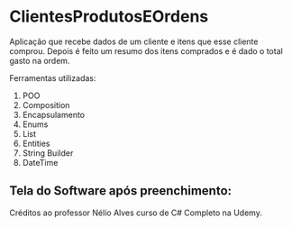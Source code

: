 # ClientesProdutosEOrdens
Aplicação que recebe dados de um cliente e itens que esse cliente comprou. Depois é feito um resumo dos itens comprados e é dado o total gasto na ordem.

Ferramentas utilizadas:

<ol>
  <li>POO</li>
  <li>Composition</li>
  <li>Encapsulamento</li>
  <li>Enums</li>
  <li>List</li>
  <li>Entities</li>
  <li>String Builder</li>
  <li>DateTime</li>
</ol>

## Tela do Software após preenchimento:


Créditos ao professor Nélio Alves curso de C# Completo na Udemy.
